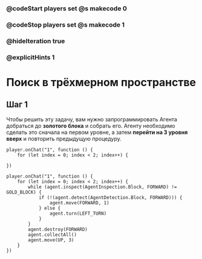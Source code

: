 ### @codeStart players set @s makecode 0
### @codeStop players set @s makecode 1

### @hideIteration true 
### @explicitHints 1


# Поиск в трёхмерном пространстве

## Шаг 1
Чтобы решить эту задачу, вам нужно запрограммировать Агента добраться до **золотого блока** и собрать его. Агенту необходимо сделать это сначала на первом уровне, а затем **перейти на 3 уровня вверх** и повторить предыдущую процедуру.  

```template
player.onChat("1", function () {
    for (let index = 0; index < 2; index++) {
        
})
``` 
```ghost
player.onChat("1", function () {
    for (let index = 0; index < 2; index++) {
        while (agent.inspect(AgentInspection.Block, FORWARD) != GOLD_BLOCK) {
            if (!(agent.detect(AgentDetection.Block, FORWARD))) {
                agent.move(FORWARD, 1)
            } else {
                agent.turn(LEFT_TURN)
            }
        }
        agent.destroy(FORWARD)
        agent.collectAll()
        agent.move(UP, 3)
    }
})
```